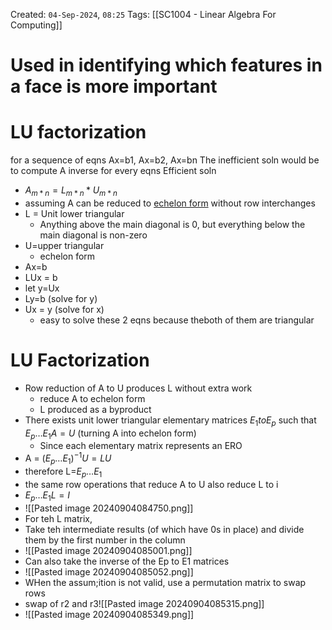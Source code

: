 Created: `04-Sep-2024`, `08:25`
Tags: [[SC1004 - Linear Algebra For Computing]]

# Used in identifying which features in a face is more important

# LU factorization
for a sequence of eqns Ax=b1, Ax=b2, Ax=bn
The inefficient soln would be to compute A inverse for every eqns
Efficient soln
- $A_{m*n} = L_{m*n} * U_{m*n}$
- assuming A can be reduced to [echelon form](matrix%20notation#row%20echelon%20form) without row interchanges
- L = Unit lower triangular
	- Anything above the main diagonal is 0, but everything below the main diagonal is non-zero
- U=upper triangular
	- echelon form
- Ax=b
- LUx = b
- let y=Ux
- Ly=b (solve for y)
- Ux = y (solve for x)
	- easy to solve these 2 eqns  because theboth of them are triangular

# LU Factorization
- Row reduction of A to U produces L without extra work
	- reduce A to echelon form
	- L produced as a byproduct
- There exists unit lower triangular elementary matrices $E_1 to E_p$ such that $E_p \dots E_1A=U$ (turning A into echelon form)
	- Since each elementary matrix represents an ERO
- A = $(E_p \dots E_1)^{-1}U = LU$
- therefore L=$E_p \dots E_1$
- the same row operations that reduce A to U also reduce L to i
- $E_p \dots E_1 L = I$
- ![[Pasted image 20240904084750.png]]
- For teh L matrix,
- Take teh intermediate results (of which have 0s in place) and divide them by the first number in the column
- ![[Pasted image 20240904085001.png]]
- Can also take the inverse of the Ep to E1 matrices
- ![[Pasted image 20240904085052.png]]
- WHen the assum;ition is not valid, use a permutation matrix to swap rows
- swap of r2 and r3![[Pasted image 20240904085315.png]]
- ![[Pasted image 20240904085349.png]]